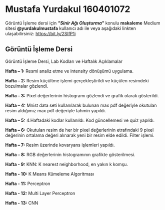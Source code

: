 # Mustafa Yurdakul 160401072

Görüntü İşleme dersi için ***"Sinir Ağı Oluşturma"*** konulu **makaleme** Medium sitesi **@yurdakulmustafa** kullanıcı adı ile veya aşağıdaki linkten ulaşabilirsiniz: https://bit.ly/2SIfP1i

## Görüntü İşleme Dersi
Görüntü İşleme Dersi, Lab Kodları ve Haftalık Açıklamalar

**Hafta – 1:** Resmi analiz etme ve intensity dönüşümü uygulama.

**Hafta – 2:** Resim küçültme işlemi gerçekleştirildi ve küçülen resimdeki bozulmalar gözlendi.

**Hafta – 3:** Pixel değerlerinin histogramı gözlendi ve grafik olarak gösterildi.

**Hafta – 4:** Mnist data seti kullanılarak bulunan max pdf değeriyle okutulan resim aldığımız max pdf değeriyle tahmin yapıldı.

**Hafta – 5:** 4.Haftadaki kodlar kullanıldı. Kod güncellemesi ve quiz yapıldı.

**Hafta – 6:** Okutulan resim de her bir pixel değerlerinin etrafındaki 9 pixel değerinin ortalama değeri alınarak yeni bir resim elde edildi. Filter işlemi.

**Hafta – 7:** Resim üzerinde kovaryans işlemleri yapıldı.

**Hafta – 8:** RGB değerlerinin histogramının grafikte gösterilmesi.

**Hafta - 9:** KNN: K nearest neighborhood, en yakın k komşu.

**Hafta - 10:** K Means Kümeleme Algoritması 

**Hafta - 11:** Perceptron

**Hafta - 12:** Multi Layer Perceptron

**Hafta - 13:** CNN

